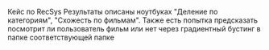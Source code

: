 Кейс по RecSys
Результаты описаны ноутбуках "Деление по категориям", "Схожесть по фильмам". Также есть попытка предсказать посмотрит ли пользователь фильм или нет через градиентный бустинг в папке соответствующей папке
